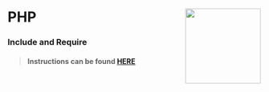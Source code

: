 # PHP <img align="right" src="https://github.com/Learning-Fuze/prototypes_fi_part2/blob/assets/assets/images/logos/LF_LOGO.png?raw=true" width="150">
### Include and Require

>#### Instructions can be found <a href="http://lfzprototypes.com/full-immersion/php/includes" target="_blank">HERE</a>